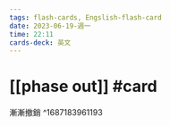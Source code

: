 ```yaml
---
tags: flash-cards, Engslish-flash-card
date: 2023-06-19-週一
time: 22:11
cards-deck: 英文
---
```


# [[phase out]] #card 
漸漸撤銷
^1687183961193
